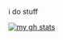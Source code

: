 i do stuff

[![my gh stats](https://github-readme-stats.vercel.app/api?username=cottonrip)](https://github.com/anuraghazra/github-readme-stats)